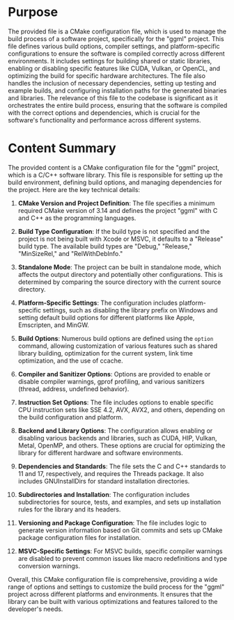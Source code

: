 # Purpose
The provided file is a CMake configuration file, which is used to manage the build process of a software project, specifically for the "ggml" project. This file defines various build options, compiler settings, and platform-specific configurations to ensure the software is compiled correctly across different environments. It includes settings for building shared or static libraries, enabling or disabling specific features like CUDA, Vulkan, or OpenCL, and optimizing the build for specific hardware architectures. The file also handles the inclusion of necessary dependencies, setting up testing and example builds, and configuring installation paths for the generated binaries and libraries. The relevance of this file to the codebase is significant as it orchestrates the entire build process, ensuring that the software is compiled with the correct options and dependencies, which is crucial for the software's functionality and performance across different systems.
# Content Summary
The provided content is a CMake configuration file for the "ggml" project, which is a C/C++ software library. This file is responsible for setting up the build environment, defining build options, and managing dependencies for the project. Here are the key technical details:

1. **CMake Version and Project Definition**: The file specifies a minimum required CMake version of 3.14 and defines the project "ggml" with C and C++ as the programming languages.

2. **Build Type Configuration**: If the build type is not specified and the project is not being built with Xcode or MSVC, it defaults to a "Release" build type. The available build types are "Debug," "Release," "MinSizeRel," and "RelWithDebInfo."

3. **Standalone Mode**: The project can be built in standalone mode, which affects the output directory and potentially other configurations. This is determined by comparing the source directory with the current source directory.

4. **Platform-Specific Settings**: The configuration includes platform-specific settings, such as disabling the library prefix on Windows and setting default build options for different platforms like Apple, Emscripten, and MinGW.

5. **Build Options**: Numerous build options are defined using the `option` command, allowing customization of various features such as shared library building, optimization for the current system, link time optimization, and the use of ccache.

6. **Compiler and Sanitizer Options**: Options are provided to enable or disable compiler warnings, gprof profiling, and various sanitizers (thread, address, undefined behavior).

7. **Instruction Set Options**: The file includes options to enable specific CPU instruction sets like SSE 4.2, AVX, AVX2, and others, depending on the build configuration and platform.

8. **Backend and Library Options**: The configuration allows enabling or disabling various backends and libraries, such as CUDA, HIP, Vulkan, Metal, OpenMP, and others. These options are crucial for optimizing the library for different hardware and software environments.

9. **Dependencies and Standards**: The file sets the C and C++ standards to 11 and 17, respectively, and requires the Threads package. It also includes GNUInstallDirs for standard installation directories.

10. **Subdirectories and Installation**: The configuration includes subdirectories for source, tests, and examples, and sets up installation rules for the library and its headers.

11. **Versioning and Package Configuration**: The file includes logic to generate version information based on Git commits and sets up CMake package configuration files for installation.

12. **MSVC-Specific Settings**: For MSVC builds, specific compiler warnings are disabled to prevent common issues like macro redefinitions and type conversion warnings.

Overall, this CMake configuration file is comprehensive, providing a wide range of options and settings to customize the build process for the "ggml" project across different platforms and environments. It ensures that the library can be built with various optimizations and features tailored to the developer's needs.
